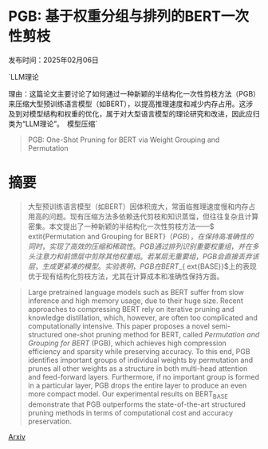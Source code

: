 # PGB: 基于权重分组与排列的BERT一次性剪枝

发布时间：2025年02月06日

`LLM理论

理由：这篇论文主要讨论了如何通过一种新颖的半结构化一次性剪枝方法（PGB）来压缩大型预训练语言模型（如BERT），以提高推理速度和减少内存占用。这涉及到对模型结构和权重的优化，属于对大型语言模型的理论研究和改进，因此应归类为“LLM理论”。` `模型压缩`

> PGB: One-Shot Pruning for BERT via Weight Grouping and Permutation

# 摘要

> 大型预训练语言模型（如BERT）因体积庞大，常面临推理速度慢和内存占用高的问题。现有压缩方法多依赖迭代剪枝和知识蒸馏，但往往复杂且计算密集。本文提出了一种新颖的半结构化一次性剪枝方法——$	extit{Permutation and Grouping for BERT}$（PGB），在保持高准确性的同时，实现了高效的压缩和稀疏性。PGB通过排列识别重要权重组，并在多头注意力和前馈层中剪除其他权重组。若某层无重要组，PGB会直接丢弃该层，生成更紧凑的模型。实验表明，PGB在BERT$_{	ext{BASE}}$上的表现优于现有结构化剪枝方法，尤其在计算成本和准确性保持方面。

> Large pretrained language models such as BERT suffer from slow inference and high memory usage, due to their huge size. Recent approaches to compressing BERT rely on iterative pruning and knowledge distillation, which, however, are often too complicated and computationally intensive. This paper proposes a novel semi-structured one-shot pruning method for BERT, called $\textit{Permutation and Grouping for BERT}$ (PGB), which achieves high compression efficiency and sparsity while preserving accuracy. To this end, PGB identifies important groups of individual weights by permutation and prunes all other weights as a structure in both multi-head attention and feed-forward layers. Furthermore, if no important group is formed in a particular layer, PGB drops the entire layer to produce an even more compact model. Our experimental results on BERT$_{\text{BASE}}$ demonstrate that PGB outperforms the state-of-the-art structured pruning methods in terms of computational cost and accuracy preservation.

[Arxiv](https://arxiv.org/abs/2502.03984)